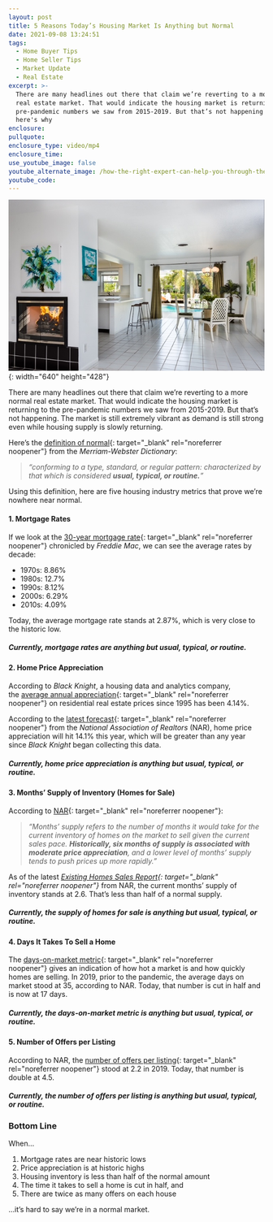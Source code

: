 ```yaml
---
layout: post
title: 5 Reasons Today’s Housing Market Is Anything but Normal
date: 2021-09-08 13:24:51
tags:
  - Home Buyer Tips
  - Home Seller Tips
  - Market Update
  - Real Estate
excerpt: >-
  There are many headlines out there that claim we’re reverting to a more normal
  real estate market. That would indicate the housing market is returning to the
  pre-pandemic numbers we saw from 2015-2019. But that’s not happening and
  here's why
enclosure:
pullquote:
enclosure_type: video/mp4
enclosure_time:
use_youtube_image: false
youtube_alternate_image: /how-the-right-expert-can-help-you-through-the-overwhelming-market-53.png
youtube_code:
---
```

![](/img-6029.JPG){: width="640" height="428"}

There are many headlines out there that claim we’re reverting to a more normal real estate market. That would indicate the housing market is returning to the pre-pandemic numbers we saw from 2015-2019. But that’s not happening. The market is still extremely vibrant as demand is still strong even while housing supply is slowly returning.

Here’s the&nbsp;[definition of normal](https://www.merriam-webster.com/dictionary/normal){: target="_blank" rel="noreferrer noopener"}&nbsp;from the&nbsp;*Merriam-Webster Dictionary*\:

> *“conforming to a type, standard, or regular pattern: characterized by that which is considered&nbsp;**usual, typical, or routine.**”*

Using this definition, here are five housing industry metrics that prove we’re nowhere near normal.

#### **1\. Mortgage Rates**

If we look at the&nbsp;[30-year mortgage rate](http://www.freddiemac.com/pmms/){: target="_blank" rel="noreferrer noopener"}&nbsp;chronicled by&nbsp;*Freddie Mac*, we can see the average rates by decade:

* 1970s: 8.86%
* 1980s: 12.7%
* 1990s: 8.12%
* 2000s: 6.29%
* 2010s: 4.09%

Today, the average mortgage rate stands at 2.87%, which is very close to the historic low.

##### Currently, mortgage rates are anything but&nbsp;***usual, typical, or routine.***

#### **2\. Home Price Appreciation**

According to&nbsp;*Black Knight*, a housing data and analytics company, the&nbsp;[average annual appreciation](https://cdn.blackknightinc.com/wp-content/uploads/2021/04/BKI_MM_Feb2021_Report.pdf){: target="_blank" rel="noreferrer noopener"}&nbsp;on residential real estate prices since 1995 has been 4.14%.

According to the&nbsp;[latest forecast](https://cdn.nar.realtor/sites/default/files/documents/forecast-q3-2021-us-economic-outlook-07-29-2021_1.pdf){: target="_blank" rel="noreferrer noopener"}&nbsp;from the&nbsp;*National Association of*&nbsp;*Realtors*&nbsp;(NAR), home price appreciation will hit 14.1% this year, which will be greater than any year since&nbsp;*Black Knight*&nbsp;began collecting this data.

##### Currently, home price appreciation is anything but&nbsp;***usual, typical, or routine***.

#### **3\. Months’ Supply of Inventory (Homes for Sale)**

According to&nbsp;[NAR](https://www.nar.realtor/blogs/economists-outlook/inventory-and-months-supply){: target="_blank" rel="noreferrer noopener"}\:

> *“Months’ supply refers to the number of months it would take for the current inventory of homes on the market to sell given the current sales pace.&nbsp;**Historically, six months of supply is associated with moderate price appreciation**, and a lower level of months’ supply tends to push prices up more rapidly.”*

As of the latest&nbsp;*[Existing Homes Sales Report](https://www.nar.realtor/newsroom/existing-home-sales-climb-2-0-in-july){: target="_blank" rel="noreferrer noopener"}*&nbsp;from NAR, the current months’ supply of inventory stands at 2.6. That’s less than half of a normal supply.

##### Currently, the supply of homes for sale is anything but&nbsp;***usual, typical, or routine***.

#### **4\. Days It Takes To Sell a Home**

The&nbsp;[days-on-market metric](https://www.nar.realtor/research-and-statistics/research-reports/realtors-confidence-index){: target="_blank" rel="noreferrer noopener"}&nbsp;gives an indication of how hot a market is and how quickly homes are selling. In 2019, prior to the pandemic, the average days on market stood at 35, according to NAR. Today, that number is cut in half and is now at 17 days.

##### Currently, the days-on-market metric is anything but&nbsp;***usual, typical, or routine***.

#### **5\. Number of Offers per Listing**

According to NAR, the&nbsp;[number of offers per listing](https://cdn.nar.realtor/sites/default/files/documents/2021-07-realtors-confidence-index-08-23-2021.pdf){: target="_blank" rel="noreferrer noopener"}&nbsp;stood at 2.2 in 2019. Today, that number is double at 4.5.

##### Currently, the number of offers per listing is anything but&nbsp;***usual, typical, or routine***.

### **Bottom Line**

When…

1. Mortgage rates are near historic lows
2. Price appreciation is at historic highs
3. Housing inventory is less than half of the normal amount
4. The time it takes to sell a home is cut in half, and
5. There are twice as many offers on each house

…it’s hard to say we’re in a normal market.
